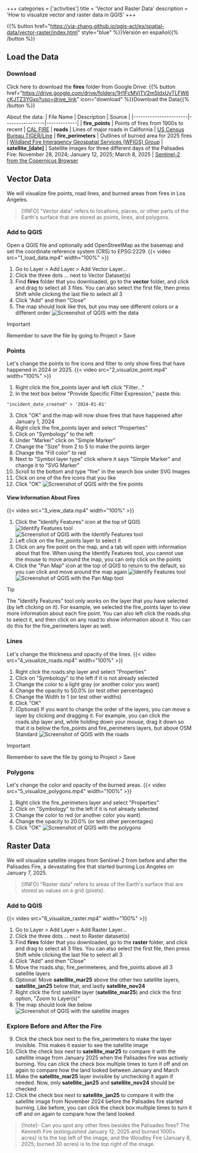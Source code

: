 +++
categories = ['activities']
title = 'Vector and Raster Data'
description = 'How to visualize vector and raster data in QGIS'
+++

{{% button href="https://via-zhang.github.io/qgis-act/es/spatial-data/vector-raster/index.html" style="blue" %}}Versión en español{{% /button %}}

## Load the Data

### Download
Click here to download the **fires** folder from Google Drive:
{{% button href="https://drive.google.com/drive/folders/1H1FcMVlTV2m5IdxUvTLFW6cKJTZ3YGxo?usp=drive_link" icon="download" %}}Download the Data{{% /button %}}

About the data:
| File Name             | Description     | Source      |
|-----------------------|-----------------|-------------|
| **fire_points** | Points of fires from 1900s to recent | [CAL FIRE](https://www.fire.ca.gov/incidents)
| **roads** | Lines of major roads in California | [US Census Bureau TIGER/Line](https://www.census.gov/geographies/mapping-files/time-series/geo/tiger-line-file.html)
| **fire_perimeters** | Outlines of burned area for 2025 fires | [Wildland Fire Interagency Geospatial Services (WFIGS) Group](https://hub-calfire-forestry.hub.arcgis.com/datasets/CALFIRE-Forestry::wfigs-2025-wildfire-perimeters)
| **satellite_[date]** | Satellite images for three different days of the Palisades Fire: November 28, 2024; January 12, 2025; March 8, 2025 | [Sentinel-2 from the Copernicus Browser](https://browser.dataspace.copernicus.eu/)

## Vector Data
We will visualize fire points, road lines, and burned areas from fires in Los Angeles.

> [!INFO]
> "Vector data" refers to locations, places, or other parts of the Earth's surface that are stored as points, lines, and polygons.

### Add to QGIS
Open a QGIS file and optionally add OpenStreetMap as the basemap and set the coordinate reference system (CRS) to EPSG:2229.
{{< video src="1_load_data.mp4" width="100%" >}}
1. Go to Layer > Add Layer > Add Vector Layer...
2. Click the three dots ... next to Vector Dataset(s)
3. Find **fires** folder that you downloaded, go to the **vector** folder, and click and drag to select all 3 files. You can also select the first file, then press Shift while clicking the last file to select all 3
4. Click "Add" and then "Close"
5. The map should look like this, but you may see different colors or a different order
![Screenshot of QGIS with the data](load_data.png)

> [!IMPORTANT]
> Remember to save the file by going to Project > Save

### Points
Let's change the points to fire icons and filter to only show fires that have happened in 2024 or 2025.
{{< video src="2_visualize_point.mp4" width="100%" >}}
1. Right click the fire_points layer and left click "Filter..."
2. In the text box below "Provide Specific Filter Expression," paste this: 
```
"incident_date_created" > '2024-01-01'
```
3. Click "OK" and the map will now show fires that have happened after January 1, 2024
4. Right click the fire_points layer and select "Properties"
5. Click on "Symbology" to the left
6. Under "Marker" click on "Simple Marker"
7. Change the "Size" from 2 to 5 to make the points larger
8. Change the "Fill color" to red
9. Next to "Symbol layer type" click where it says "Simple Marker" and change it to "SVG Marker"
10. Scroll to the bottom and type "fire" in the search box under SVG Images
11. Click on one of the fire icons that you like
12. Click "OK"
![Screenshot of QGIS with the fire points](fire_points.png)

#### View Information About Fires
{{< video src="3_view_data.mp4" width="100%" >}}
1. Click the "Identify Features" icon at the top of QGIS ![Identify Features tool](id_icon.png)
![Screenshot of QGIS with the Identify Features tool](id_features.png)
2. Left click on the fire_points layer to select it
3. Click on any fire point on the map, and a tab will open with information about that fire. When using the Identify Features tool, you cannot use the mouse to move around the map, you can only click on the points
4. Click the "Pan Map" icon at the top of QGIS to return to the default, so you can click and move around the map again ![Identify Features tool](pan_map_icon.png)
![Screenshot of QGIS with the Pan Map tool](pan_map.png)

> [!TIP]
> The "Identify Features" tool only works on the layer that you have selected (by left clicking on it). For example, we selected the fire_points layer to view more information about each fire point. You can also left click the roads.shp to select it, and then click on any road to show information about it. You can do this for the fire_perimeters layer as well.


### Lines
Let's change the thickness and opacity of the lines.
{{< video src="4_visualize_roads.mp4" width="100%" >}}
1. Right click the roads.shp layer and select "Properties"
2. Click on "Symbology" to the left if it is not already selected
3. Change the color to a light gray (or another color you want)
4. Change the opacity to 50.0% (or test other percentages)
5. Change the Width to 1 (or test other widths)
6. Click "OK"
7. (Optional) If you want to change the order of the layers, you can move a layer by clicking and dragging it. For example, you can click the roads.shp layer and, while holding down your mouse, drag it down so that it is below the fire_points and fire_perimeters layers, but above OSM Standard
![Screenshot of QGIS with the roads](roads.png)

> [!IMPORTANT]
> Remember to save the file by going to Project > Save

### Polygons
Let's change the color and opacity of the burned areas.
{{< video src="5_visualize_polygons.mp4" width="100%" >}}
1. Right click the fire_perimeters layer and select "Properties"
2. Click on "Symbology" to the left if it is not already selected
3. Change the color to red (or another color you want)
4. Change the opacity to 20.0% (or test other percentages)
5. Click "OK"
![Screenshot of QGIS with the polygons](fire_perimeters.png)


## Raster Data
We will visualize satellite images from Sentinel-2 from before and after the Palisades Fire, a devastating fire that started burning Los Angeles on January 7, 2025.

> [!INFO]
> "Raster data" refers to areas of the Earth's surface that are stored as values on a grid (pixels).

### Add to QGIS
{{< video src="6_visualize_raster.mp4" width="100%" >}}
1. Go to Layer > Add Layer > Add Raster Layer...
2. Click the three dots ... next to Raster dataset(s)
3. Find **fires** folder that you downloaded, go to the **raster** folder, and click and drag to select all 3 files. You can also select the first file, then press Shift while clicking the last file to select all 3
4. Click "Add" and then "Close"
5. Move the roads.shp, fire_perimeteres, and fire_points above all 3 satellite layers
6. Optional: Move **satellite_mar25** above the other two satellite layers, **satellite_jan25** below that, and lastly **satellite_nov24**
7. Right click the first satellite layer (**satellite_mar25**) and click the first option, "Zoom to Layer(s)"
8. The map should look like below
![Screenshot of QGIS with the satellite images](add_raster.png)

### Explore Before and After the Fire
9. Click the check box next to the fire_perimeters to make the layer invisible. This makes it easier to see the satellite image
10. Click the check box next to **satellite_mar25** to compare it with the satellite image from January 2025 when the Palisades fire was actively burning. You can click the check box multiple times to turn it off and on again to compare how the land looked between January and March
11. Make the **satellite_mar25** layer invisible by unchecking it again if needed. Now, only **satellite_jan25** and **satellite_nov24** should be checked
12. Click the check box next to **satellite_jan25** to compare it with the satellite image from November 2024 before the Palisades fire started burning. Like before, you can click the check box multiple times to turn it off and on again to compare how the land looked

> [!note]- Can you spot any other fires besides the Palisades fires?
> The Kenneth Fire (extinguished January 12, 2025 and burned 1000+ acres) is to the top left of the image, and the Woodley Fire (January 8, 2025; burned 30 acres) is to the top right of the image.
